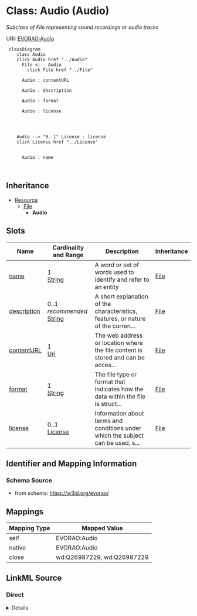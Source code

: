

# Class: Audio (Audio) 


_Subclass of File representing sound recordings or audio tracks_





URI: [EVORAO:Audio](https://w3id.org/evorao/Audio)






```mermaid
 classDiagram
    class Audio
    click Audio href "../Audio"
      File <|-- Audio
        click File href "../File"
      
      Audio : contentURL
        
      Audio : description
        
      Audio : format
        
      Audio : license
        
          
    
    
    Audio --> "0..1" License : license
    click License href "../License"

        
      Audio : name
        
      
```





## Inheritance
* [Resource](Resource.md)
    * [File](File.md)
        * **Audio**



## Slots

| Name | Cardinality and Range | Description | Inheritance |
| ---  | --- | --- | --- |
| [name](name.md) | 1 <br/> [String](String.md) | A word or set of words used to identify and refer to an entity | [File](File.md) |
| [description](description.md) | 0..1 _recommended_ <br/> [String](String.md) | A short explanation of the characteristics, features, or nature of the curren... | [File](File.md) |
| [contentURL](contentURL.md) | 1 <br/> [Uri](Uri.md) | The web address or location where the file content is stored and can be acces... | [File](File.md) |
| [format](format.md) | 1 <br/> [String](String.md) | The file type or format that indicates how the data within the file is struct... | [File](File.md) |
| [license](license.md) | 0..1 <br/> [License](License.md) | Information about terms and conditions under which the subject can be used, s... | [File](File.md) |









## Identifier and Mapping Information







### Schema Source


* from schema: https://w3id.org/evorao/




## Mappings

| Mapping Type | Mapped Value |
| ---  | ---  |
| self | EVORAO:Audio |
| native | EVORAO:Audio |
| close | wd:Q26987229, wd:Q26987229 |







## LinkML Source

<!-- TODO: investigate https://stackoverflow.com/questions/37606292/how-to-create-tabbed-code-blocks-in-mkdocs-or-sphinx -->

### Direct

<details>
```yaml
name: Audio
description: Subclass of File representing sound recordings or audio tracks
title: Audio
from_schema: https://w3id.org/evorao/
close_mappings:
- wd:Q26987229
- wd:Q26987229
is_a: File

```
</details>

### Induced

<details>
```yaml
name: Audio
description: Subclass of File representing sound recordings or audio tracks
title: Audio
from_schema: https://w3id.org/evorao/
close_mappings:
- wd:Q26987229
- wd:Q26987229
is_a: File
attributes:
  name:
    name: name
    description: A word or set of words used to identify and refer to an entity
    title: name
    from_schema: https://w3id.org/evorao/
    exact_mappings:
    - schema:name
    close_mappings:
    - foaf:name
    - dct:title
    rank: 1000
    slot_uri: foaf:name
    alias: name
    owner: Audio
    domain_of:
    - File
    - PersonOrOrganization
    - ContactPoint
    range: string
    required: true
    multivalued: false
  description:
    name: description
    description: A short explanation of the characteristics, features, or nature of
      the current item
    title: description
    comments:
    - 'Describe this item in few lines. This description will serve as a summary to
      present the resource.

      '
    from_schema: https://w3id.org/evorao/
    exact_mappings:
    - schema:description
    close_mappings:
    - schema:description
    rank: 1000
    slot_uri: dct:description
    alias: description
    owner: Audio
    domain_of:
    - File
    - Dataset
    - DataService
    - Term
    - PersonOrOrganization
    - ContactPoint
    - License
    - Certification
    range: string
    required: false
    recommended: true
    multivalued: false
  contentURL:
    name: contentURL
    description: The web address or location where the file content is stored and
      can be accessed or downloaded.
    title: content URL
    from_schema: https://w3id.org/evorao/
    rank: 1000
    alias: contentURL
    owner: Audio
    domain_of:
    - File
    range: uri
    required: true
    multivalued: false
  format:
    name: format
    description: The file type or format that indicates how the data within the file
      is structured
    title: format
    from_schema: https://w3id.org/evorao/
    rank: 1000
    alias: format
    owner: Audio
    domain_of:
    - File
    range: string
    required: true
    multivalued: false
  license:
    name: license
    description: Information about terms and conditions under which the subject can
      be used, shared, or distributed, indicating any restrictions or permissions
    title: license
    from_schema: https://w3id.org/evorao/
    exact_mappings:
    - dct:license
    rank: 1000
    alias: license
    owner: Audio
    domain_of:
    - File
    - DataProvider
    range: License
    required: false
    multivalued: false

```
</details>